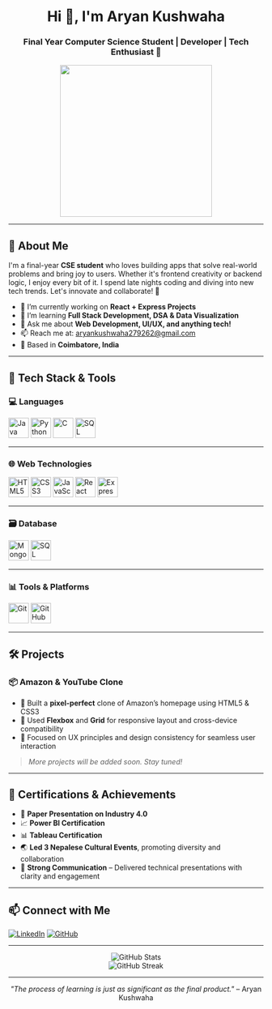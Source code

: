 <h1 align="center">Hi 👋, I'm Aryan Kushwaha</h1>
<h3 align="center">Final Year Computer Science Student | Developer | Tech Enthusiast 🚀</h3>

<p align="center">
  <img src="https://media.giphy.com/media/qgQUggAC3Pfv687qPC/giphy.gif" width="300" />
</p>

---

## 🚀 About Me

I'm a final-year **CSE student** who loves building apps that solve real-world problems and bring joy to users. Whether it's frontend creativity or backend logic, I enjoy every bit of it. I spend late nights coding and diving into new tech trends. Let's innovate and collaborate! 🌟

- 🔭 I’m currently working on **React + Express Projects**
- 🌱 I’m learning **Full Stack Development, DSA & Data Visualization**
- 💬 Ask me about **Web Development, UI/UX, and anything tech!**
- 📫 Reach me at: [aryankushwaha279262@gmail.com](mailto:aryankushwaha279262@gmail.com)
- 📍 Based in **Coimbatore, India**

---

## 🧠 Tech Stack & Tools

### 💻 Languages

<p align="left">
  <img src="https://cdn.jsdelivr.net/gh/devicons/devicon/icons/java/java-original.svg" width="40" height="40" alt="Java"/>
  <img src="https://cdn.jsdelivr.net/gh/devicons/devicon/icons/python/python-original.svg" width="40" height="40" alt="Python"/>
  <img src="https://cdn.jsdelivr.net/gh/devicons/devicon/icons/c/c-original.svg" width="40" height="40" alt="C"/>
  <img src="https://cdn.jsdelivr.net/gh/devicons/devicon/icons/mysql/mysql-original.svg" width="40" height="40" alt="SQL"/>
</p>

---

### 🌐 Web Technologies

<p align="left">
  <img src="https://cdn.jsdelivr.net/gh/devicons/devicon/icons/html5/html5-original.svg" width="40" height="40" alt="HTML5"/>
  <img src="https://cdn.jsdelivr.net/gh/devicons/devicon/icons/css3/css3-original.svg" width="40" height="40" alt="CSS3"/>
  <img src="https://cdn.jsdelivr.net/gh/devicons/devicon/icons/javascript/javascript-original.svg" width="40" height="40" alt="JavaScript"/>
  <img src="https://cdn.jsdelivr.net/gh/devicons/devicon/icons/react/react-original.svg" width="40" height="40" alt="React"/>
  <img src="https://cdn.jsdelivr.net/gh/devicons/devicon/icons/express/express-original.svg" width="40" height="40" alt="Express.js"/>
</p>

---

### 🗃️ Database

<p align="left">
  <img src="https://cdn.jsdelivr.net/gh/devicons/devicon/icons/mongodb/mongodb-original.svg" width="40" height="40" alt="MongoDB"/>
  <img src="https://cdn.jsdelivr.net/gh/devicons/devicon/icons/mysql/mysql-original.svg" width="40" height="40" alt="SQL"/>
</p>

---

### 📊 Tools & Platforms

<p align="left">
  <img src="https://cdn.jsdelivr.net/gh/devicons/devicon/icons/git/git-original.svg" width="40" height="40" alt="Git"/>
  <img src="https://cdn.jsdelivr.net/gh/devicons/devicon/icons/github/github-original.svg" width="40" height="40" alt="GitHub"/>
<!--   <img src="https://upload.wikimedia.org/wikipedia/commons/4/4f/Tableau_Logo.png" width="40" height="40" alt="Tableau"/>
  <img src="https://seeklogo.com/images/P/power-bi-logo-9A66AE8DCB-seeklogo.com.png" width="40" height="40" alt="Power BI"/> -->
</p>

---

## 🛠️ Projects

### 📦 Amazon & YouTube Clone

- 🔹 Built a **pixel-perfect** clone of Amazon’s homepage using HTML5 & CSS3
- 🔹 Used **Flexbox** and **Grid** for responsive layout and cross-device compatibility
- 🔹 Focused on UX principles and design consistency for seamless user interaction

> *More projects will be added soon. Stay tuned!*

---

## 📜 Certifications & Achievements

- 🧠 **Paper Presentation on Industry 4.0**
- 📈 **Power BI Certification**
- 📊 **Tableau Certification**
- 🌏 **Led 3 Nepalese Cultural Events**, promoting diversity and collaboration
- 🎤 **Strong Communication** – Delivered technical presentations with clarity and engagement

---

## 📫 Connect with Me

[![LinkedIn](https://img.shields.io/badge/-LinkedIn-blue?style=for-the-badge&logo=linkedin&logoColor=white)](https://www.linkedin.com/in/aryan-kushwaha-bb63a6249/)
[![GitHub](https://img.shields.io/badge/-GitHub-333?style=for-the-badge&logo=github&logoColor=white)](https://github.com/aryankushwaha007)

---

<p align="center">
  <img src="https://github-readme-stats.vercel.app/api?username=aryankushwaha007&show_icons=true&theme=tokyonight" alt="GitHub Stats" />
  <br/>
  <img src="https://github-readme-streak-stats.herokuapp.com/?user=aryankushwaha007&theme=tokyonight" alt="GitHub Streak" />
</p>

---

<p align="center">
  <i>"The process of learning is just as significant as the final product."</i> – Aryan Kushwaha
</p>

